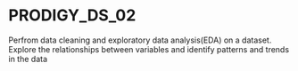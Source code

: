 # PRODIGY_DS_02
Perfrom data cleaning and exploratory data analysis(EDA) on a dataset. Explore the relationships between variables and identify patterns and trends in the data

